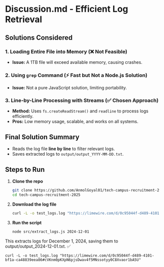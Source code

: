 # Discussion.md - Efficient Log Retrieval

## Solutions Considered

### 1. Loading Entire File into Memory (❌ Not Feasible)  
- **Issue:** A 1TB file will exceed available memory, causing crashes.

### 2. Using `grep` Command (⚡ Fast but Not a Node.js Solution)  
- **Issue:** Not a pure JavaScript solution, limiting portability.

### 3. Line-by-Line Processing with Streams (✅ Chosen Approach)  
- **Method:** Uses `fs.createReadStream()` and `readline` to process logs efficiently.  
- **Pros:** Low memory usage, scalable, and works on all systems.

## Final Solution Summary  
- Reads the log file **line by line** to filter relevant logs.
- Saves extracted logs to `output/output_YYYY-MM-DD.txt`.

## Steps to Run  

1. **Clone the repo**  
   ```bash
   git clone https://github.com/AnmolGoyal01/tech-campus-recruitment-2025
   cd tech-campus-recruitment-2025
   ```
   
2. **Download the log file**  
   ```bash
   curl -L -o test_logs.log "https://limewire.com/d/0c95044f-d489-4101-bf1a-ca48839eea86#cVKnm0pKXpN6pjsDwav4f5MNssotyy0C8Xvaor1bA5U"

   ```
   
3. **Run the script**  
   ```bash
   node src/extract_logs.js 2024-12-01
   ```
This extracts logs for December 1, 2024, saving them to output/output_2024-12-01.txt. ✅

```arduino
curl -L -o test_logs.log "https://limewire.com/d/0c95044f-d489-4101-bf1a-ca48839eea86#cVKnm0pKXpN6pjsDwav4f5MNssotyy0C8Xvaor1bA5U"

```